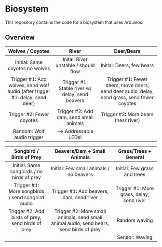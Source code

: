 # Biosystem

This repository contains the code for a biosystem that uses Arduinos.

## Overview

|	 Wolves / Coyotes                 |			River			    |					Deer/Bears						  |
|:---------------------------------------:|:-----------------------------------------------:|:-------------------------------------------------------------------------------------------:|
| Initial: Same coyotes no wolves	  | Inital: River unstable / should flow	    | Initial: Deers, few bears									  | 
| Trigger #1: Add wolves, send wolf audio (after trigger #1: delay, send deer)  | Trigger #1: Stable river w/ delay, send beavers | Trigger #1: Fewer deers, move deers, send deer audio, delay, send grass, send fewer coyotes |
| Trigger #2: Fewer coyotes		  | Trigger #2: Add dam, send small animals	    | Trigger #2: More bears (near river)																													|
| Random: Wolf audio trigger		  |	--> Addressable LEDs!			    |											|																																															|

| Songbird / Birds of Prey | Beavers/Dam + Small Animals | Grass/Trees + General |
|:------------------------:|:---------------------------:|:---------------------:|
| Initial: Same songbirds / no birds of prey | Initial: Few small animals  / no beavers | Initial: Few grass and trees |
| Trigger #1: More songbirds / send songbird audio | Trigger #1: Add beavers, dam, send river | Trigger #1: More grass, delay, send river |
| Trigger #2: Add birds of prey, send birds of prey | Trigger #2: More small animals, send small animal audio, send bears, send birds of prey | Random waving |
|    |	 | Sensor: Waving |

